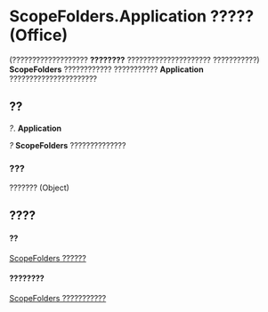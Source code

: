 
# ScopeFolders.Application ????? (Office)

(??????????????????? **????????** ????????????????????? ???????????) **ScopeFolders** ???????????? ??????????? **Application** ??????????????????????


## ??

 _?_. **Application**

 _?_ **ScopeFolders** ??????????????


### ???

??????? (Object)


## ????


#### ??


[ScopeFolders ??????](25faab39-5309-3560-81a8-e969591cfddb.md)
#### ????????


[ScopeFolders ???????????](http://msdn.microsoft.com/library/0315c4f3-c3a4-9c6a-6163-6b89441bd2d2%28Office.15%29.aspx)